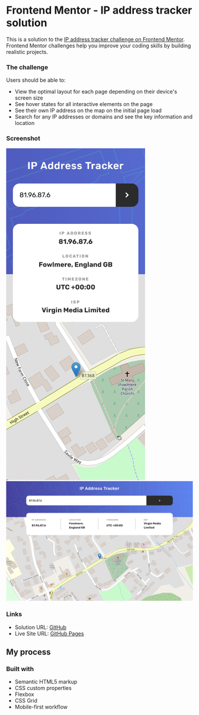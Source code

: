 # Frontend Mentor - IP address tracker solution

This is a solution to the [IP address tracker challenge on Frontend Mentor](https://www.frontendmentor.io/challenges/ip-address-tracker-I8-0yYAH0). Frontend Mentor challenges help you improve your coding skills by building realistic projects.

### The challenge

Users should be able to:

- View the optimal layout for each page depending on their device's screen size
- See hover states for all interactive elements on the page
- See their own IP address on the map on the initial page load
- Search for any IP addresses or domains and see the key information and location

### Screenshot

![](./mobile.png)
![](./desktop.png)

### Links

- Solution URL: [GitHub](https://github.com/leemander/Frontend-Mentor-Projects/tree/main/ip-address-tracker-master)
- Live Site URL: [GitHub Pages](https://leemander.github.io/Frontend-Mentor-Projects/ip-address-tracker-master/)

## My process

### Built with

- Semantic HTML5 markup
- CSS custom properties
- Flexbox
- CSS Grid
- Mobile-first workflow
